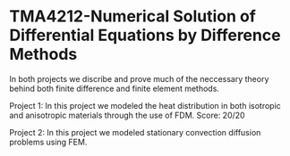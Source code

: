 # TMA4212-Numerical Solution of Differential Equations by Difference Methods

In both projects we discribe and prove much of the neccessary theory behind both finite difference and finite element methods.  

Project 1: In this project we modeled the heat distribution in both isotropic and anisotropic materials through the use of FDM. Score: 20/20

Project 2: In this project we modeled stationary convection diffusion problems using FEM.

